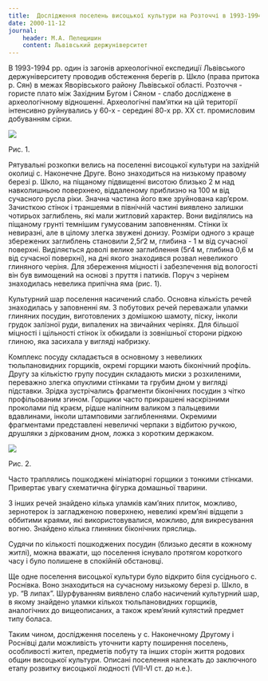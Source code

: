```yaml
---
title: 	Дослідження поселень висоцької культури на Розточчі в 1993-1994 роках
date: 2000-11-12
journal:
    header: М.А. Пелещишин
    content: Львівський держуніверситет
---
```


В 1993-1994 рр. один із загонів археологічної експедиції Львівського держуніверситету проводив обстеження берегів р. Шкло (права притока р. Сян) в межах Яворівського району Львівської області. Розточчя - гористе плато між Західним Бугом і Сяном - слабо досліджене в археологічному відношенні. Археологічні пам’ятки на цій території інтенсивно руйнувались у 60-х - середині 80-х рр. XX ст. промисловим добуванням сірки.

![](https://i.imgur.com/84a7r4H.gif)

Рис. 1.

Рятувальні розкопки велись на поселенні висоцької культури на західній околиці с. Наконечне Друге. Воно знаходиться на низькому правому березі р. Шкло, на піщаному підвищенні висотою близько 2 м над навколишньою поверхнею, віддаленому приблизно на 100 м від сучасного русла ріки. Значна частина його вже зруйнована кар’єром. Зачисткою стінок і траншеями в північній частині виявлено залишки чотирьох заглиблень, які мали житловий характер. Вони виділялись на піщаному грунті темнішим гумусованим заповненням. Стінки їх невиразні, але в цілому злегка звужені донизу. Розміри одного з краще збережених заглиблень становили 2,5ґ2 м, глибина - 1 м від сучасної поверхні. Виділяється доволі велике заглиблення (5ґ4 м, глибина 0,6 м від сучасної поверхні), на дні якого знаходився розвал невеликого глиняного черіня. Для збереження міцності і забезпечення від вологості він був вимощений на основі з пруття і патиків. Поруч з черінем знаходилась невелика припічна яма (рис. 1).

Культурний шар поселення насичений слабо. Основна кількість речей знаходилась у заповненні ям. З побутових речей переважали уламки глиняних посудин, виготовлених з домішкою шамоту, піску, інколи грудок залізної руди, випалених на звичайних черінях. Для більшої міцності і щільності стінок їх обкидали із зовнішньої сторони рідкою глиною, яка засихала у вигляді набризку.

Комплекс посуду складається в основному з невеликих тюльпановидних горщиків, окремі горщики мають біконічний профіль. Другу за кількістю групу посудин складають миски з розхиленими, переважно злегка опуклими стінками та грубим дном у вигляді підставки. Зрідка зустрічались фрагменти біконічних посудин з чітко профільованим згином. Горщики часто прикрашені наскрізними проколами під краєм, рідше наліпним валиком з пальцевими вдавлинами, інколи штамповими заглибленнями. Окремими фрагментами представлені невеличкі черпаки з відбитою ручкою, друшляки з діркованим дном, ложка з коротким держаком.

![](https://i.imgur.com/pdsbnCi.gif)

Рис. 2.

Часто траплялись пошкоджені мініатюрні горщики з тонкими стінками. Привертає увагу схематична фігурка домашньої тварини.

З інших речей знайдено кілька уламків кам’яних плиток, можливо, зернотерок із загладженою поверхнею, невеликі крем’яні відщепи з оббитими краями, які використовувалися, можливо, для викресування вогню. Знайдено кілька глиняних біконічних пряслиць.

Судячи по кількості пошкоджених посудин (близько десяти в кожному житлі), можна вважати, що поселення існувало протягом короткого часу і було полишене в спокійній обстановці.

Ще одне поселення висоцької культури було відкрито біля сусіднього с. Роснівка. Воно знаходиться на сучасному низькому березі р. Шкло, в ур. “В липах”. Шурфуванням виявлено слабо насичений культурний шар, в якому знайдено уламки кількох тюльпановидних горщиків, аналогічних до вищеописаних, а також крем’яний кулястий предмет типу боласа.

Таким чином, дослідження поселень у с. Наконечному Другому і Роснівці дали можливість уточнити карту поширення поселень, особливості жител, предметів побуту та інших сторін життя родових общин висоцької культури. Описані поселення належать до заключного етапу розвитку висоцької людності (VII-VI ст. до н.е.).